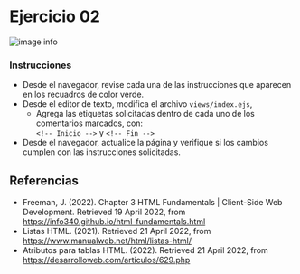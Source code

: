 # Ejercicio 02

![image info](images/ejercicio02.png)

### Instrucciones

* Desde el navegador, revise cada una de las instrucciones que aparecen en los recuadros de color verde.
* Desde el editor de texto, modifica el archivo `views/index.ejs`, 
	+ Agrega las etiquetas solicitadas dentro de cada uno de los comentarios marcados, con:  
	`<!-- Inicio -->` y `<!-- Fin -->`
* Desde el navegador, actualice la página y verifique si los cambios cumplen con las instrucciones solicitadas.

## Referencias 

* Freeman, J. (2022). Chapter 3 HTML Fundamentals | Client-Side Web Development. Retrieved 19 April 2022, from https://info340.github.io/html-fundamentals.html
* Listas HTML. (2021). Retrieved 21 April 2022, from https://www.manualweb.net/html/listas-html/
* Atributos para tablas HTML. (2022). Retrieved 21 April 2022, from https://desarrolloweb.com/articulos/629.php